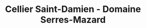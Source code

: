 ---
title: "Cellier Saint-Damien - Domaine Serres-Mazard"
url: /talairan/cellier-saint-damien-domaine-serres-mazard/
shop: alcool
---